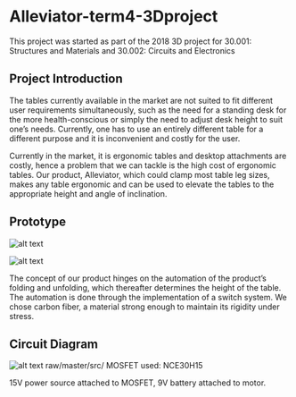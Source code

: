 # Alleviator-term4-3Dproject

This project was started as part of the 2018 3D project for 30.001: Structures and Materials and 30.002: Circuits and Electronics

## Project Introduction
The tables currently available in the market are not suited to fit different user requirements simultaneously, such as the need for a standing desk for the more health-conscious or simply the need to adjust desk height to suit one’s needs. Currently, one has to use an entirely different table for a different purpose and it is inconvenient and costly for the user.  
 
Currently in the market, it is ergonomic tables and desktop attachments are costly, hence a problem that we can tackle is the high cost of ergonomic tables. Our product, Alleviator, which could clamp most table leg sizes, makes any table ergonomic and can be used to elevate the tables to the appropriate height and angle of inclination.

## Prototype 

![alt text](https://github.com/weiying98/alleviator-term4-3Dproject/raw/master/prototype1.png)

![alt text](https://github.com/weiying98/alleviator-term4-3Dproject/raw/master/prototype2.png)

The concept of our product hinges on the automation of the product’s folding and unfolding, which thereafter determines the height of the table. The automation is done through the implementation of a switch system. We chose carbon fiber, a material strong enough to maintain its rigidity under stress.

## Circuit Diagram
![alt text](https://github.com/weiying98/alleviator-term4-3Dproject/raw/master/src/schemeit-project.png)
raw/master/src/
MOSFET used: NCE30H15

15V power source attached to MOSFET, 9V battery attached to motor. 
